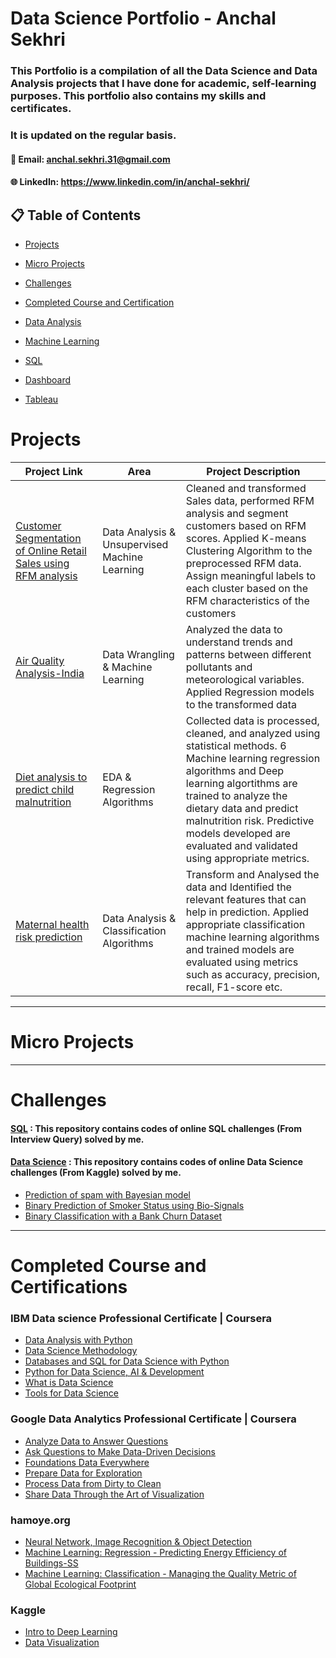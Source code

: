 # Data Science Portfolio - Anchal Sekhri

### This Portfolio is a compilation of all the Data Science and Data Analysis projects that I have done for academic, self-learning purposes. This portfolio also contains my skills and certificates. 
### It is updated on the regular basis.

#### 📧 Email: anchal.sekhri.31@gmail.com
#### 🌐 LinkedIn: https://www.linkedin.com/in/anchal-sekhri/

## 📋 Table of Contents


- [Projects](#projects)
- [Micro Projects](#MicroProjects)
- [Challenges](#Challenges)
- [Completed Course and Certification](#CompletedCourseandCertification)
  
- [Data Analysis](#DataAnalysis)
- [Machine Learning](#MachineLearning)
- [SQL](#sql)
- [Dashboard](#Dashboard)
- [Tableau](#tableau)


# Projects

| Project Link | Area | Project Description |  
|---|---|---|
|[Customer Segmentation of Online Retail Sales using RFM analysis](https://github.com/sekhrianchal6/Customer-Segmentation-of-Online-Retail-Sales-Data-using-RFM-ANALYSIS/blob/main/Customer%20Segmentation%20of%20Online%20Retail%20Sales%20Data%20using%20RFM%20ANALYSIS.ipynb) | Data Analysis & Unsupervised Machine Learning | Cleaned and transformed Sales data, performed RFM analysis and segment customers based on RFM scores. Applied K-means Clustering Algorithm to the preprocessed RFM data. Assign meaningful labels to each cluster based on the RFM characteristics of the customers  | 
|[Air Quality Analysis-India](https://github.com/sekhrianchal6/Air-quality-analysis-India/blob/main/Air%20quality%20analysis-India%20(1).ipynb) | Data Wrangling & Machine Learning | Analyzed the data to understand trends and patterns between different pollutants and meteorological variables. Applied Regression models to the transformed data| 
|[Diet analysis to predict child malnutrition](https://github.com/sekhrianchal6/Using-diet-Analysis-to-predict-child-malnutrition/blob/main/hdsc_winter_23_seaborn_capstone_project_machine_learning_mode_1.ipynb)| EDA & Regression Algorithms| Collected data is processed, cleaned, and analyzed using statistical methods. 6 Machine learning regression algorithms and Deep learning algortithms are trained to analyze the dietary data and predict malnutrition risk. Predictive models developed are evaluated and validated using appropriate metrics.|
|[Maternal health risk prediction](https://github.com/sekhrianchal6/Maternal-health-risk-prediction/blob/main/Arima_Final%20-%20update.ipynb)| Data Analysis & Classification Algorithms|Transform and Analysed the data and Identified the relevant features that can help in prediction. Applied appropriate classification machine learning algorithms and trained models are evaluated using metrics such as accuracy, precision, recall, F1-score etc.|
***

# Micro Projects
***

# Challenges
#### [SQL](https://github.com/sekhrianchal6/interview-query-sql-questions) : This repository contains codes of online SQL challenges (From Interview Query) solved by me.
#### [Data Science]() : This repository contains codes of online Data Science challenges (From Kaggle) solved by me.

- [ Prediction of spam with Bayesian model](https://www.kaggle.com/code/anchalsekhrii/spam-prediction)
- [Binary Prediction of Smoker Status using Bio-Signals](https://github.com/sekhrianchal6/Binary-Prediction-of-Smoker-Status-using-Bio-Signals/blob/main/Binary%20Prediction%20of%20Smoker%20Status%20using%20Bio-Signals.ipynb)
- [Binary Classification with a Bank Churn Dataset](https://www.kaggle.com/code/anchalsekhrii/churn-classification)

***
# Completed Course and Certifications

### IBM Data science Professional Certificate | Coursera
- [Data Analysis with Python](https://github.com/sekhrianchal6/Certificates/blob/main/IBM%20Data%20science%20Professional%20Certificate/Data%20Analysis%20with%20python.pdf)
- [Data Science Methodology](https://github.com/sekhrianchal6/Certificates/blob/main/IBM%20Data%20science%20Professional%20Certificate/Data%20Science%20Methodology.pdf)
- [Databases and SQL for Data Science with Python](https://github.com/sekhrianchal6/Certificates/blob/main/IBM%20Data%20science%20Professional%20Certificate/Databases%20and%20SQL%20for%20Data%20Science%20with%20Python.pdf)
- [Python for Data Science, AI & Development](https://github.com/sekhrianchal6/Certificates/blob/main/IBM%20Data%20science%20Professional%20Certificate/Python%20for%20Data%20Science%2C%20AI%20%26%20Development.pdf)
- [What is Data Science](https://github.com/sekhrianchal6/Certificates/blob/main/IBM%20Data%20science%20Professional%20Certificate/What%20is%20Data%20Science.pdf)
- [Tools for Data Science](https://github.com/sekhrianchal6/Certificates/blob/main/IBM%20Data%20science%20Professional%20Certificate/Tools%20for%20Data%20Science.pdf)
  
### Google Data Analytics Professional Certificate | Coursera
- [Analyze Data to Answer Questions](https://github.com/sekhrianchal6/Certificates/blob/main/Google%20Data%20Analytics%20Professional%20Certificate/Analyze%20Data%20to%20Answer%20Questions.pdf)
- [Ask Questions to Make Data-Driven Decisions](https://github.com/sekhrianchal6/Certificates/blob/main/Google%20Data%20Analytics%20Professional%20Certificate/Ask%20Questions%20to%20Make%20Data-Driven%20Decisions.pdf)
- [Foundations Data Everywhere](https://github.com/sekhrianchal6/Certificates/blob/main/Google%20Data%20Analytics%20Professional%20Certificate/Foundations%20Data%20Everywhere.pdf)
- [Prepare Data for Exploration](https://github.com/sekhrianchal6/Certificates/blob/main/Google%20Data%20Analytics%20Professional%20Certificate/Prepare%20Data%20for%20Exploration.pdf)
- [Process Data from Dirty to Clean](https://github.com/sekhrianchal6/Certificates/blob/main/Google%20Data%20Analytics%20Professional%20Certificate/Process%20Data%20from%20Dirty%20to%20Clean.pdf)
- [Share Data Through the Art of Visualization](https://github.com/sekhrianchal6/Certificates/blob/main/Google%20Data%20Analytics%20Professional%20Certificate/Share%20Data%20Through%20the%20Art%20of%20Visualization.pdf)

### hamoye.org
- [Neural Network, Image Recognition & Object Detection](https://app.hamoye.com/profile/164986860dc1f000/certificates/16a74a775781f000)
- [Machine Learning: Regression - Predicting Energy Efficiency of Buildings-SS](https://app.hamoye.com/profile/164986860dc1f000/certificates/16780025cc81f000)
- [Machine Learning: Classification - Managing the Quality Metric of Global Ecological Footprint](https://app.hamoye.com/profile/164986860dc1f000/certificates/1692af3690c1f000)

### Kaggle
- [Intro to Deep Learning](https://www.kaggle.com/learn/certification/anchalsekhri/intro-to-deep-learning)
- [Data Visualization](https://www.kaggle.com/learn/certification/anchalsekhrii/data-visualization)
